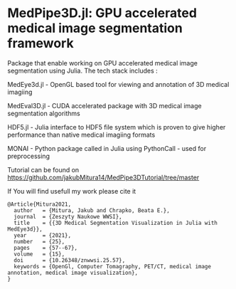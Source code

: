 # MedPipe3D.jl: GPU accelerated medical image segmentation framework
Package that enable working on GPU accelerated medical image segmentation using Julia. The tech stack includes :


MedEye3d.jl - OpenGL based tool for viewing and annotation of 3D medical imagiing


MedEval3D.jl - CUDA accelerated package with 3D medical image segmentation algorithms


HDF5.jl - Julia interface to HDF5 file system which is proven to give higher performance than native medical imagiing formats


MONAI - Python package called in Julia using PythonCall - used for preprocessing

Tutorial can be found on https://github.com/jakubMitura14/MedPipe3DTutorial/tree/master


If You will find usefull my work please cite it

```
@Article{Mitura2021,
  author   = {Mitura, Jakub and Chrapko, Beata E.},
  journal  = {Zeszyty Naukowe WWSI},
  title    = {{3D Medical Segmentation Visualization in Julia with MedEye3d}},
  year     = {2021},
  number   = {25},
  pages    = {57--67},
  volume   = {15},
  doi      = {10.26348/znwwsi.25.57},
  keywords = {OpenGl, Computer Tomagraphy, PET/CT, medical image annotation, medical image visualization},
}

```
